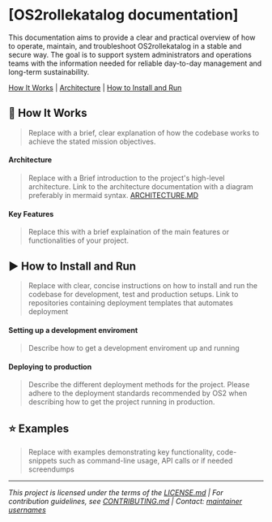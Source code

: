 # [OS2rollekatalog documentation]
This documentation aims to provide a clear and practical overview of how to operate, maintain, and troubleshoot OS2rollekatalog in a stable and secure way.
The goal is to support system administrators and operations teams with the information needed for reliable day-to-day management and long-term sustainability.

[How It Works](#🧭-how-it-works) | [Architecture](#architecture) | [ How to Install and Run](#▶️-how-to-install-and-run)

## 🧭 How It Works
> Replace with a brief, clear explanation of how the codebase works to achieve the stated mission objectives.

#### Architecture

> Replace with a Brief introduction to the project's high-level architecture. Link to the architecture documentation with a diagram preferably in mermaid syntax.
[ARCHITECTURE.MD](./docs/ARCHITECTURE.MD)

#### Key Features

> Replace this with a brief explaination of the main features or functionalities of your project.

## ▶️ How to Install and Run
> Replace with clear, concise instructions on how to install and run the codebase for development, test and production setups. Link to repositories containing deployment templates that automates deployment

#### Setting up a development enviroment
> Describe how to get a development enviroment up and running

#### Deploying to production
> Describe the different deployment methods for the project. Please adhere to the deployment standards recommended by OS2 when describing how to get the project running in production.

#### 

## :star: Examples

> Replace with examples demonstrating key functionality, code-snippets such as command-line usage, API calls or if needed screendumps

---

*This project is licensed under the terms of the [LICENSE.md](LICENSE.md) | For contribution guidelines, see [CONTRIBUTING.md](CONTRIBUTING.md) | Contact: [maintainer usernames]()*


